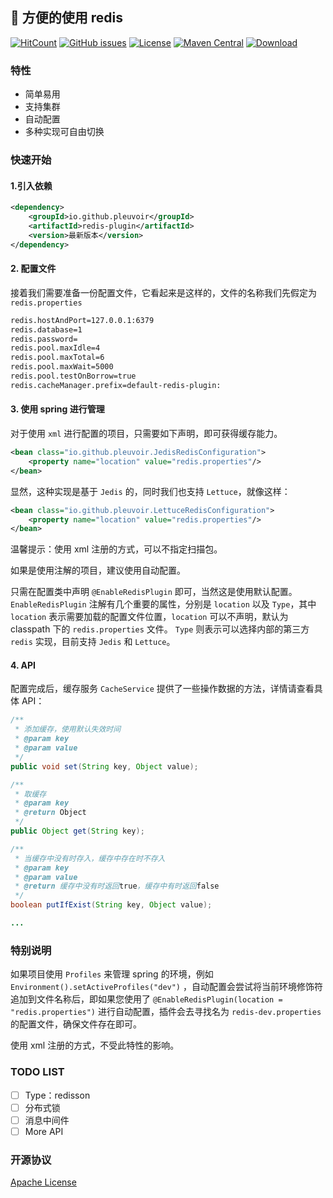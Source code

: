 
## :rocket: 方便的使用 redis

[![HitCount](http://hits.dwyl.io/pleuvoir/redis-plugin.svg)](http://hits.dwyl.io/pleuvoir/redis-plugin) 
[![GitHub issues](https://img.shields.io/github/issues/pleuvoir/redis-plugin.svg)](https://github.com/pleuvoir/redis-plugin/issues)
[![License](https://img.shields.io/badge/License-Apache%202.0-blue.svg?label=license)](https://github.com/pleuvoir/redis-plugin/blob/master/LICENSE)
[![Maven Central](https://img.shields.io/maven-central/v/io.github.pleuvoir/redis-plugin.svg?label=maven%20central)](https://oss.sonatype.org/#nexus-search;quick~redis-plugin)
[![Download](https://img.shields.io/badge/downloads-master-green.svg)](https://codeload.github.com/pleuvoir/redis-plugin/zip/master)

### 特性

- 简单易用
- 支持集群
- 自动配置
- 多种实现可自由切换

### 快速开始

#### 1.引入依赖

```xml
<dependency>
	<groupId>io.github.pleuvoir</groupId>
	<artifactId>redis-plugin</artifactId>
	<version>最新版本</version>
</dependency>
```

#### 2. 配置文件

接着我们需要准备一份配置文件，它看起来是这样的，文件的名称我们先假定为 `redis.properties`

```xml
redis.hostAndPort=127.0.0.1:6379
redis.database=1
redis.password=
redis.pool.maxIdle=4
redis.pool.maxTotal=6
redis.pool.maxWait=5000
redis.pool.testOnBorrow=true
redis.cacheManager.prefix=default-redis-plugin:
```

#### 3. 使用 spring 进行管理

对于使用 `xml` 进行配置的项目，只需要如下声明，即可获得缓存能力。

```xml
<bean class="io.github.pleuvoir.JedisRedisConfiguration">
    <property name="location" value="redis.properties"/>
</bean>
```

显然，这种实现是基于 `Jedis` 的，同时我们也支持 `Lettuce`，就像这样：

```xml
<bean class="io.github.pleuvoir.LettuceRedisConfiguration">
    <property name="location" value="redis.properties"/>
</bean>
```

温馨提示：使用 xml 注册的方式，可以不指定扫描包。

如果是使用注解的项目，建议使用自动配置。

只需在配置类中声明 `@EnableRedisPlugin` 即可，当然这是使用默认配置。 `EnableRedisPlugin` 注解有几个重要的属性，分别是 `location` 以及 `Type`，其中 `location` 表示需要加载的配置文件位置，`location` 可以不声明，默认为 classpath 下的 `redis.properties` 文件。 `Type` 则表示可以选择内部的第三方  `redis` 实现，目前支持 `Jedis` 和  `Lettuce`。


#### 4. API

配置完成后，缓存服务 `CacheService` 提供了一些操作数据的方法，详情请查看具体 API：

```java
/**
 * 添加缓存，使用默认失效时间
 * @param key
 * @param value
 */
public void set(String key, Object value);

/**
 * 取缓存
 * @param key
 * @return Object
 */
public Object get(String key);

/**
 * 当缓存中没有时存入，缓存中存在时不存入
 * @param key
 * @param value
 * @return 缓存中没有时返回true，缓存中有时返回false
 */
boolean putIfExist(String key, Object value);

...
```

### 特别说明

如果项目使用  `Profiles` 来管理 spring 的环境，例如  `Environment().setActiveProfiles("dev")` ，自动配置会尝试将当前环境修饰符追加到文件名称后，即如果您使用了 `@EnableRedisPlugin(location = "redis.properties")` 进行自动配置，插件会去寻找名为   `redis-dev.properties` 的配置文件，确保文件存在即可。

使用 xml 注册的方式，不受此特性的影响。

### TODO LIST

- [ ] Type：redisson
- [ ] 分布式锁
- [ ] 消息中间件
- [ ] More API

### 开源协议
[Apache License](LICENSE)


